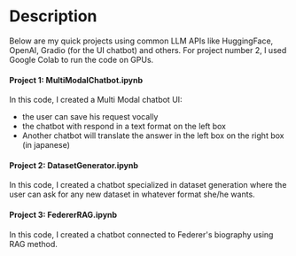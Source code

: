 # Description

Below are my quick projects using common LLM APIs like HuggingFace, OpenAI, Gradio (for the UI chatbot) and others. For project number 2, I used Google Colab to run the code on GPUs.

#### Project 1: MultiModalChatbot.ipynb

In this code, I created a Multi Modal chatbot UI:
  - the user can save his request vocally
  - the chatbot with respond in a text format on the left box
  - Another chatbot will translate the answer in the left box on the right box (in japanese)

#### Project 2: DatasetGenerator.ipynb

In this code, I created a chatbot specialized in dataset generation where the user can ask for any new dataset in whatever format she/he wants.

#### Project 3: FedererRAG.ipynb

In this code, I created a chatbot connected to Federer's biography using RAG method.
